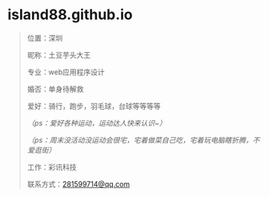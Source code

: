 # island88.github.io

>位置：深圳
>
>昵称：土豆芋头大王
>
>专业：web应用程序设计
>
>婚否：单身待解救
>
>爱好：骑行，跑步，羽毛球，台球等等等等
>
> *（ps：爱好各种运动，运动达人快来认识~）*
> 
> *（ps：周末没活动没运动会很宅，宅着做菜自己吃，宅着玩电脑瞎折腾，不爱逛街）*
>
>工作：彩讯科技
>
>联系方式：281599714@qq.com
>
>
>
>
